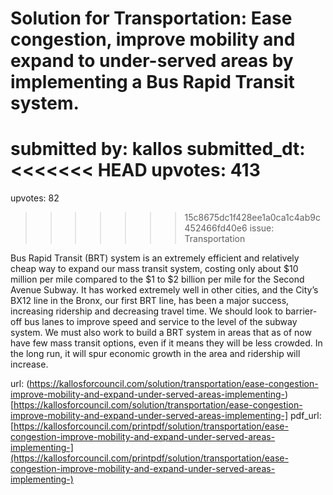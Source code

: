 # Solution for Transportation: Ease congestion, improve mobility and expand to under-served areas by implementing a Bus Rapid Transit system. #

submitted by: kallos
submitted_dt: 
<<<<<<< HEAD
upvotes: 413
=======
upvotes: 82
>>>>>>> 15c8675dc1f428ee1a0ca1c4ab9c452466fd40e6
issue: Transportation

Bus Rapid Transit (BRT) system is an extremely efficient and relatively cheap way to expand our mass transit system, costing only about $10 million per mile compared to the $1 to $2 billion per mile for the Second Avenue Subway. It has worked extremely well in other cities, and the City’s BX12 line in the Bronx, our first BRT line, has been a major success, increasing ridership and decreasing travel time. We should look to barrier-off bus lanes to improve speed and service to the level of the subway system. We must also work to build a BRT system in areas that as of now have few mass transit options, even if it means they will be less crowded. In the long run, it will spur economic growth in the area and ridership will increase.

url: (https://kallosforcouncil.com/solution/transportation/ease-congestion-improve-mobility-and-expand-under-served-areas-implementing-)[https://kallosforcouncil.com/solution/transportation/ease-congestion-improve-mobility-and-expand-under-served-areas-implementing-]
pdf_url: [https://kallosforcouncil.com/printpdf/solution/transportation/ease-congestion-improve-mobility-and-expand-under-served-areas-implementing-](https://kallosforcouncil.com/printpdf/solution/transportation/ease-congestion-improve-mobility-and-expand-under-served-areas-implementing-)